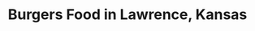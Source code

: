 ---
active: true
name: Burgers
sitemap: true
slug: burgers
title: Burgers Food in Lawrence, Kansas
---